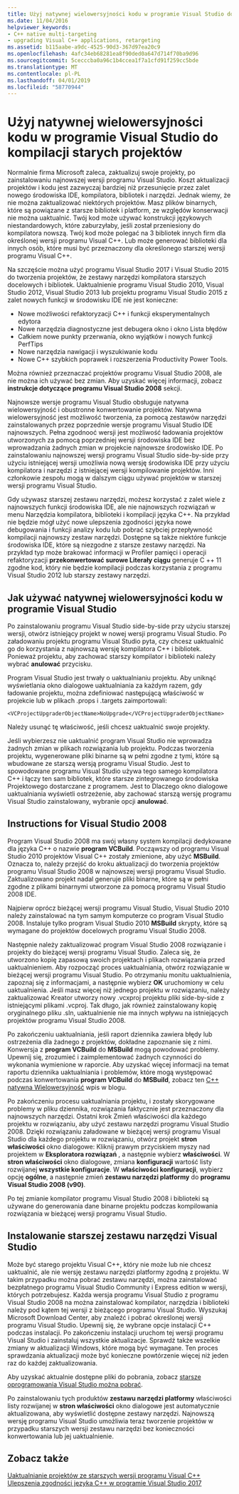 ```yaml
---
title: Użyj natywnej wielowersyjności kodu w programie Visual Studio do kompilacji starych projektów
ms.date: 11/04/2016
helpviewer_keywords:
- C++ native multi-targeting
- upgrading Visual C++ applications, retargeting
ms.assetid: b115aabe-a9dc-4525-90d3-367d97ea20c9
ms.openlocfilehash: 4afc34eb68281ea8f90ded0a647d714f70ba9d96
ms.sourcegitcommit: 5cecccba0a96c1b4ccea1f7a1cfd91f259cc5bde
ms.translationtype: MT
ms.contentlocale: pl-PL
ms.lasthandoff: 04/01/2019
ms.locfileid: "58770944"
---
```

# <a name="use-native-multi-targeting-in-visual-studio-to-build-old-projects"></a>Użyj natywnej wielowersyjności kodu w programie Visual Studio do kompilacji starych projektów

Normalnie firma Microsoft zaleca, zaktualizuj swoje projekty, po zainstalowaniu najnowszej wersji programu Visual Studio. Koszt aktualizacji projektów i kodu jest zazwyczaj bardziej niż przesunięcie przez zalet nowego środowiska IDE, kompilatora, bibliotek i narzędzi. Jednak wiemy, że nie można zaktualizować niektórych projektów. Masz plików binarnych, które są powiązane z starsze bibliotek i platform, ze względów konserwacji nie można uaktualnić. Twój kod może używać konstrukcji językowych niestandardowych, które zaburzyłaby, jeśli został przeniesiony do kompilatora nowszą. Twój kod może polegać na 3 bibliotek innych firm dla określonej wersji programu Visual C++. Lub może generować biblioteki dla innych osób, które musi być przeznaczony dla określonego starszej wersji programu Visual C++.

Na szczęście można użyć programu Visual Studio 2017 i Visual Studio 2015 do tworzenia projektów, że zestawy narzędzi kompilatora starszych docelowych i bibliotek. Uaktualnienie programu Visual Studio 2010, Visual Studio 2012, Visual Studio 2013 lub projektu programu Visual Studio 2015 z zalet nowych funkcji w środowisku IDE nie jest konieczne:

  - Nowe możliwości refaktoryzacji C++ i funkcji eksperymentalnych edytora
  - Nowe narzędzia diagnostyczne jest debugera okno i okno Lista błędów
  - Całkiem nowe punkty przerwania, okno wyjątków i nowych funkcji PerfTips
  - Nowe narzędzia nawigacji i wyszukiwanie kodu
  - Nowe C++ szybkich poprawek i rozszerzenia Productivity Power Tools.

Można również przeznaczać projektów programu Visual Studio 2008, ale nie można ich używać bez zmian. Aby uzyskać więcej informacji, zobacz **instrukcje dotyczące programu Visual Studio 2008** sekcji.

Najnowsze wersje programu Visual Studio obsługuje natywna wielowersyjność i obustronne konwertowanie projektów. Natywna wielowersyjność jest możliwość tworzenia, za pomocą zestawów narzędzi zainstalowanych przez poprzednie wersje programu Visual Studio IDE najnowszych. Pełna zgodnooć wersji jest możliwość ładowania projektów utworzonych za pomocą poprzedniej wersji środowiska IDE bez wprowadzania żadnych zmian w projekcie najnowsze środowisko IDE. Po zainstalowaniu najnowszej wersji programu Visual Studio side-by-side przy użyciu istniejącej wersji umożliwia nową wersję środowiska IDE przy użyciu kompilatora i narzędzi z istniejącej wersji kompilowanie projektów. Inni członkowie zespołu mogą w dalszym ciągu używać projektów w starszej wersji programu Visual Studio.

Gdy używasz starszej zestawu narzędzi, możesz korzystać z zalet wiele z najnowszych funkcji środowiska IDE, ale nie najnowszych rozwiązań w menu Narzędzia kompilatora, biblioteki i kompilacji języka C++. Na przykład nie będzie mógł użyć nowe ulepszenia zgodności języka nowe debugowania i funkcji analizy kodu lub pobrać szybciej przepływność kompilacji najnowszy zestaw narzędzi. Dostępne są także niektóre funkcje środowiska IDE, które są niezgodne z starsze zestawy narzędzi. Na przykład typ może brakować informacji w Profiler pamięci i operacji refaktoryzacji **przekonwertować surowe Literały ciągu** generuje C ++ 11 zgodne kod, który nie będzie kompilacji podczas korzystania z programu Visual Studio 2012 lub starszy zestawy narzędzi.

## <a name="how-to-use-native-multi-targeting-in-visual-studio"></a>Jak używać natywnej wielowersyjności kodu w programie Visual Studio

Po zainstalowaniu programu Visual Studio side-by-side przy użyciu starszej wersji, otwórz istniejący projekt w nowej wersji programu Visual Studio. Po załadowaniu projektu programu Visual Studio pyta, czy chcesz uaktualnić go do korzystania z najnowszą wersję kompilatora C++ i bibliotek. Ponieważ projektu, aby zachować starszy kompilator i biblioteki należy wybrać **anulować** przycisku.

Program Visual Studio jest trwały o uaktualnianiu projektu. Aby uniknąć wyświetlania okno dialogowe uaktualniania za każdym razem, gdy ładowanie projektu, można zdefiniować następującą właściwość w projekcie lub w plikach .props i .targets zaimportowali:

`<VCProjectUpgraderObjectName>NoUpgrade</VCProjectUpgraderObjectName>`

Należy usunąć tę właściwość, jeśli chcesz uaktualnić swoje projekty.

Jeśli wybierzesz nie uaktualnić program Visual Studio nie wprowadza żadnych zmian w plikach rozwiązania lub projektu. Podczas tworzenia projektu, wygenerowane pliki binarne są w pełni zgodne z tymi, które są wbudowane ze starszą wersją programu Visual Studio. Jest to spowodowane programu Visual Studio używa tego samego kompilatora C++ i łączy ten sam bibliotek, które starsze zintegrowanego środowiska Projektowego dostarczane z programem. Jest to Dlaczego okno dialogowe uaktualniania wyświetli ostrzeżenie, aby zachować starszą wersję programu Visual Studio zainstalowany, wybranie opcji **anulować**.

## <a name="instructions-for-visual-studio-2008"></a>Instructions for Visual Studio 2008

Program Visual Studio 2008 ma swój własny system kompilacji dedykowane dla języka C++ o nazwie **program VCBuild**. Począwszy od programu Visual Studio 2010 projektów Visual C++ zostały zmienione, aby użyć **MSBuild**. Oznacza to, należy przejść do kroku aktualizacji do tworzenia projektów programu Visual Studio 2008 w najnowszej wersji programu Visual Studio. Zaktualizowano projekt nadal generuje pliki binarne, które są w pełni zgodne z plikami binarnymi utworzone za pomocą programu Visual Studio 2008 IDE.

Najpierw oprócz bieżącej wersji programu Visual Studio, Visual Studio 2010 należy zainstalować na tym samym komputerze co program Visual Studio 2008. Instaluje tylko program Visual Studio 2010 **MSBuild** skrypty, które są wymagane do projektów docelowych programu Visual Studio 2008.

Następnie należy zaktualizować program Visual Studio 2008 rozwiązanie i projekty do bieżącej wersji programu Visual Studio. Zaleca się, że utworzono kopię zapasową swoich projektach i plikach rozwiązania przed uaktualnieniem. Aby rozpocząć proces uaktualniania, otwórz rozwiązanie w bieżącej wersji programu Visual Studio. Po otrzymaniu monitu uaktualnienia, zapoznaj się z informacjami, a następnie wybierz **OK** uruchomiony w celu uaktualnienia. Jeśli masz więcej niż jednego projektu w rozwiązaniu, należy zaktualizować Kreator utworzy nowy .vcxproj projektu pliki side-by-side z istniejącymi plikami .vcproj. Tak długo, jak również zainstalowany kopię oryginalnego pliku .sln, uaktualnienie nie ma innych wpływu na istniejących projektów programu Visual Studio 2008.

Po zakończeniu uaktualniania, jeśli raport dziennika zawiera błędy lub ostrzeżenia dla żadnego z projektów, dokładne zapoznanie się z nimi. Konwersja z **program VCBuild** do **MSBuild** mogą powodować problemy. Upewnij się, zrozumieć i zaimplementować żadnych czynności do wykonania wymienione w raporcie. Aby uzyskać więcej informacji na temat raportu dziennika uaktualniania i problemów, które mogą występować podczas konwertowania **program VCBuild** do **MSBuild**, zobacz ten [C++ natywna Wielowersyjność](https://blogs.msdn.microsoft.com/vcblog/2009/12/08/c-native-multi-targeting/) wpis w blogu.

Po zakończeniu procesu uaktualniania projektu, i zostały skorygowane problemy w pliku dziennika, rozwiązania faktycznie jest przeznaczony dla najnowszych narzędzi. Ostatni krok Zmień właściwości dla każdego projektu w rozwiązaniu, aby użyć zestawu narzędzi programu Visual Studio 2008. Dzięki rozwiązaniu załadowane w bieżącej wersji programu Visual Studio dla każdego projektu w rozwiązaniu, otwórz projekt **stron właściwości** okno dialogowe: Kliknij prawym przyciskiem myszy nad projektem w **Eksploratora rozwiązań** , a następnie wybierz **właściwości**. W **stron właściwości** okno dialogowe, zmiana **konfiguracji** wartość listy rozwijanej **wszystkie konfiguracje**. W **właściwości konfiguracji**, wybierz opcję **ogólne**, a następnie zmień **zestawu narzędzi platformy** do **programu Visual Studio 2008 (v90)**.

Po tej zmianie kompilator programu Visual Studio 2008 i biblioteki są używane do generowania dane binarne projektu podczas kompilowania rozwiązania w bieżącej wersji programu Visual Studio.

## <a name="install-an-older-visual-studio-toolset"></a>Instalowanie starszej zestawu narzędzi Visual Studio

Może być starego projektu Visual C++, który nie może lub nie chcesz uaktualnić, ale nie wersję zestawu narzędzi platformy zgodną z projektu. W takim przypadku można pobrać zestawu narzędzi, można zainstalować bezpłatnego programu Visual Studio Community i Express edition w wersji, których potrzebujesz. Każda wersja programu Visual Studio z programu Visual Studio 2008 na można zainstalować kompilator, narzędzia i biblioteki należy pod kątem tej wersji z bieżącego programu Visual Studio. Wyszukaj Microsoft Download Center, aby znaleźć i pobrać określonej wersji programu Visual Studio. Upewnij się, że wybrane opcje instalacji C++ podczas instalacji. Po zakończeniu instalacji uruchom tej wersji programu Visual Studio i zainstaluj wszystkie aktualizacje. Sprawdź także wszelkie zmiany w aktualizacji Windows, które mogą być wymagane. Ten proces sprawdzania aktualizacji może być konieczne powtórzenie więcej niż jeden raz do każdej zaktualizowania.

Aby uzyskać aktualnie dostępne pliki do pobrania, zobacz [starsze oprogramowania Visual Studio można pobrać](https://visualstudio.microsoft.com/vs/older-downloads/).

Po zainstalowaniu tych produktów **zestawu narzędzi platformy** właściwości listy rozwijanej w **stron właściwości** okno dialogowe jest automatycznie aktualizowana, aby wyświetlić dostępne zestawy narzędzi. Najnowszą wersję programu Visual Studio umożliwia teraz tworzenie projektów w przypadku starszych wersji zestawu narzędzi bez konieczności konwertowania lub jej uaktualnienie.

## <a name="see-also"></a>Zobacz także

[Uaktualnianie projektów ze starszych wersji programu Visual C++](upgrading-projects-from-earlier-versions-of-visual-cpp.md)<br/>
[Ulepszenia zgodności języka C++ w programie Visual Studio 2017](../overview/cpp-conformance-improvements-2017.md)
